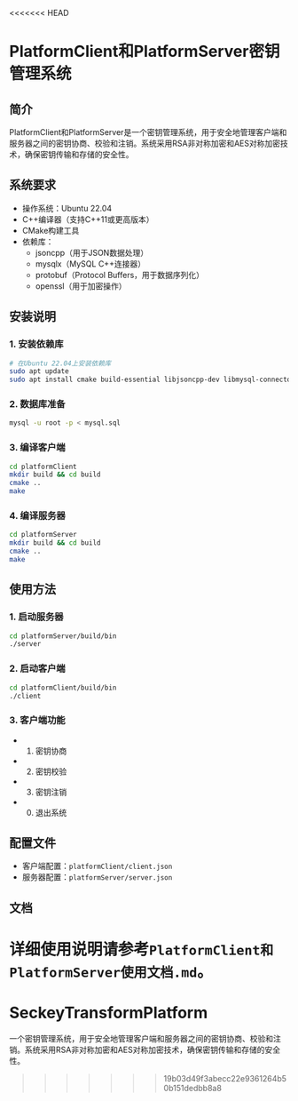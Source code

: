 <<<<<<< HEAD
# PlatformClient和PlatformServer密钥管理系统

## 简介

PlatformClient和PlatformServer是一个密钥管理系统，用于安全地管理客户端和服务器之间的密钥协商、校验和注销。系统采用RSA非对称加密和AES对称加密技术，确保密钥传输和存储的安全性。

## 系统要求

- 操作系统：Ubuntu 22.04
- C++编译器（支持C++11或更高版本）
- CMake构建工具
- 依赖库：
  - jsoncpp（用于JSON数据处理）
  - mysqlx（MySQL C++连接器）
  - protobuf（Protocol Buffers，用于数据序列化）
  - openssl（用于加密操作）

## 安装说明

### 1. 安装依赖库

```bash
# 在Ubuntu 22.04上安装依赖库
sudo apt update
sudo apt install cmake build-essential libjsoncpp-dev libmysql-connector-cpp-dev libprotobuf-dev protobuf-compiler libssl-dev
```

### 2. 数据库准备

```bash
mysql -u root -p < mysql.sql
```

### 3. 编译客户端

```bash
cd platformClient
mkdir build && cd build
cmake ..
make
```

### 4. 编译服务器

```bash
cd platformServer
mkdir build && cd build
cmake ..
make
```

## 使用方法

### 1. 启动服务器

```bash
cd platformServer/build/bin
./server
```

### 2. 启动客户端

```bash
cd platformClient/build/bin
./client
```

### 3. 客户端功能

- 1. 密钥协商
- 2. 密钥校验
- 3. 密钥注销
- 0. 退出系统

## 配置文件

- 客户端配置：`platformClient/client.json`
- 服务器配置：`platformServer/server.json`

## 文档

详细使用说明请参考`PlatformClient和PlatformServer使用文档.md`。
=======
# SeckeyTransformPlatform
一个密钥管理系统，用于安全地管理客户端和服务器之间的密钥协商、校验和注销。系统采用RSA非对称加密和AES对称加密技术，确保密钥传输和存储的安全性。
>>>>>>> 19b03d49f3abecc22e9361264b50b151dedbb8a8
